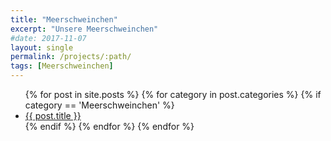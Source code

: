 ```yaml
---
title: "Meerschweinchen"
excerpt: "Unsere Meerschweinchen"
#date: 2017-11-07
layout: single
permalink: /projects/:path/
tags: [Meerschweinchen]
---
```


<ul>
{% for post in site.posts %}
    {% for category in  post.categories %}
	{% if category == 'Meerschweinchen' %}
	    <li>
		<a href="{{ post.url }}">{{ post.title }}</a>
	    </li>
	{% endif %}
    {% endfor %}
{% endfor %}
</ul>
